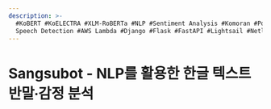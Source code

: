 ```yaml
---
description: >-
  #KoBERT #KoELECTRA #XLM-RoBERTa #NLP #Sentiment Analysis #Komoran #Polite
  Speech Detection #AWS Lambda #Django #Flask #FastAPI #Lightsail #Netlify
---
```


# Sangsubot - NLP를 활용한 한글 텍스트 반말∙감정 분석

<figure><img src="../../../.gitbook/assets/Sangsubot - NLP를 활용한 한글 텍스트 반말∙감정 분석_페이지_01.jpg" alt=""><figcaption></figcaption></figure>

<figure><img src="../../../.gitbook/assets/Sangsubot - NLP를 활용한 한글 텍스트 반말∙감정 분석_페이지_02.jpg" alt=""><figcaption></figcaption></figure>

<figure><img src="../../../.gitbook/assets/Sangsubot - NLP를 활용한 한글 텍스트 반말∙감정 분석_페이지_03.jpg" alt=""><figcaption></figcaption></figure>

<figure><img src="../../../.gitbook/assets/Sangsubot - NLP를 활용한 한글 텍스트 반말∙감정 분석_페이지_04.jpg" alt=""><figcaption></figcaption></figure>

<figure><img src="../../../.gitbook/assets/Sangsubot - NLP를 활용한 한글 텍스트 반말∙감정 분석_페이지_05.jpg" alt=""><figcaption></figcaption></figure>

<figure><img src="../../../.gitbook/assets/Sangsubot - NLP를 활용한 한글 텍스트 반말∙감정 분석_페이지_06.jpg" alt=""><figcaption></figcaption></figure>

<figure><img src="../../../.gitbook/assets/Sangsubot - NLP를 활용한 한글 텍스트 반말∙감정 분석_페이지_07.jpg" alt=""><figcaption></figcaption></figure>

<figure><img src="../../../.gitbook/assets/Sangsubot - NLP를 활용한 한글 텍스트 반말∙감정 분석_페이지_08.jpg" alt=""><figcaption></figcaption></figure>

<figure><img src="../../../.gitbook/assets/Sangsubot - NLP를 활용한 한글 텍스트 반말∙감정 분석_페이지_09.jpg" alt=""><figcaption></figcaption></figure>

<figure><img src="../../../.gitbook/assets/Sangsubot - NLP를 활용한 한글 텍스트 반말∙감정 분석_페이지_10.jpg" alt=""><figcaption></figcaption></figure>

<figure><img src="../../../.gitbook/assets/Sangsubot - NLP를 활용한 한글 텍스트 반말∙감정 분석_페이지_11.jpg" alt=""><figcaption></figcaption></figure>

<figure><img src="../../../.gitbook/assets/Sangsubot - NLP를 활용한 한글 텍스트 반말∙감정 분석_페이지_12.jpg" alt=""><figcaption></figcaption></figure>

<figure><img src="../../../.gitbook/assets/Sangsubot - NLP를 활용한 한글 텍스트 반말∙감정 분석_페이지_13.jpg" alt=""><figcaption></figcaption></figure>

<figure><img src="../../../.gitbook/assets/Sangsubot - NLP를 활용한 한글 텍스트 반말∙감정 분석_페이지_14.jpg" alt=""><figcaption></figcaption></figure>

<figure><img src="../../../.gitbook/assets/Sangsubot - NLP를 활용한 한글 텍스트 반말∙감정 분석_페이지_15.jpg" alt=""><figcaption></figcaption></figure>

<figure><img src="../../../.gitbook/assets/Sangsubot - NLP를 활용한 한글 텍스트 반말∙감정 분석_페이지_16.jpg" alt=""><figcaption></figcaption></figure>

<figure><img src="../../../.gitbook/assets/Sangsubot - NLP를 활용한 한글 텍스트 반말∙감정 분석_페이지_17.jpg" alt=""><figcaption></figcaption></figure>

<figure><img src="../../../.gitbook/assets/Sangsubot - NLP를 활용한 한글 텍스트 반말∙감정 분석_페이지_18.jpg" alt=""><figcaption></figcaption></figure>

<figure><img src="../../../.gitbook/assets/Sangsubot - NLP를 활용한 한글 텍스트 반말∙감정 분석_페이지_19.jpg" alt=""><figcaption></figcaption></figure>

<figure><img src="../../../.gitbook/assets/Sangsubot - NLP를 활용한 한글 텍스트 반말∙감정 분석_페이지_20.jpg" alt=""><figcaption></figcaption></figure>

<figure><img src="../../../.gitbook/assets/Sangsubot - NLP를 활용한 한글 텍스트 반말∙감정 분석_페이지_21.jpg" alt=""><figcaption></figcaption></figure>

<figure><img src="../../../.gitbook/assets/Sangsubot - NLP를 활용한 한글 텍스트 반말∙감정 분석_페이지_22.jpg" alt=""><figcaption></figcaption></figure>

<figure><img src="../../../.gitbook/assets/Sangsubot - NLP를 활용한 한글 텍스트 반말∙감정 분석_페이지_23.jpg" alt=""><figcaption></figcaption></figure>

<figure><img src="../../../.gitbook/assets/Sangsubot - NLP를 활용한 한글 텍스트 반말∙감정 분석_페이지_24.jpg" alt=""><figcaption></figcaption></figure>

<figure><img src="../../../.gitbook/assets/Sangsubot - NLP를 활용한 한글 텍스트 반말∙감정 분석_페이지_25.jpg" alt=""><figcaption></figcaption></figure>

<figure><img src="../../../.gitbook/assets/Sangsubot - NLP를 활용한 한글 텍스트 반말∙감정 분석_페이지_26.jpg" alt=""><figcaption></figcaption></figure>

<figure><img src="../../../.gitbook/assets/Sangsubot - NLP를 활용한 한글 텍스트 반말∙감정 분석_페이지_27.jpg" alt=""><figcaption></figcaption></figure>

<figure><img src="../../../.gitbook/assets/Sangsubot - NLP를 활용한 한글 텍스트 반말∙감정 분석_페이지_28.jpg" alt=""><figcaption></figcaption></figure>

<figure><img src="../../../.gitbook/assets/Sangsubot - NLP를 활용한 한글 텍스트 반말∙감정 분석_페이지_29.jpg" alt=""><figcaption></figcaption></figure>

<figure><img src="../../../.gitbook/assets/Sangsubot - NLP를 활용한 한글 텍스트 반말∙감정 분석_페이지_30.jpg" alt=""><figcaption></figcaption></figure>

<figure><img src="../../../.gitbook/assets/Sangsubot - NLP를 활용한 한글 텍스트 반말∙감정 분석_페이지_31.jpg" alt=""><figcaption></figcaption></figure>

<figure><img src="../../../.gitbook/assets/Sangsubot - NLP를 활용한 한글 텍스트 반말∙감정 분석_페이지_32.jpg" alt=""><figcaption></figcaption></figure>

<figure><img src="../../../.gitbook/assets/Sangsubot - NLP를 활용한 한글 텍스트 반말∙감정 분석_페이지_33.jpg" alt=""><figcaption></figcaption></figure>

<figure><img src="../../../.gitbook/assets/Sangsubot - NLP를 활용한 한글 텍스트 반말∙감정 분석_페이지_34.jpg" alt=""><figcaption></figcaption></figure>

<figure><img src="../../../.gitbook/assets/Sangsubot - NLP를 활용한 한글 텍스트 반말∙감정 분석_페이지_35.jpg" alt=""><figcaption></figcaption></figure>

<figure><img src="../../../.gitbook/assets/Sangsubot - NLP를 활용한 한글 텍스트 반말∙감정 분석_페이지_36.jpg" alt=""><figcaption></figcaption></figure>

<figure><img src="../../../.gitbook/assets/Sangsubot - NLP를 활용한 한글 텍스트 반말∙감정 분석_페이지_37.jpg" alt=""><figcaption></figcaption></figure>

<figure><img src="../../../.gitbook/assets/Sangsubot - NLP를 활용한 한글 텍스트 반말∙감정 분석_페이지_38.jpg" alt=""><figcaption></figcaption></figure>

<figure><img src="../../../.gitbook/assets/Sangsubot - NLP를 활용한 한글 텍스트 반말∙감정 분석_페이지_39.jpg" alt=""><figcaption></figcaption></figure>

<figure><img src="../../../.gitbook/assets/Sangsubot - NLP를 활용한 한글 텍스트 반말∙감정 분석_페이지_40.jpg" alt=""><figcaption></figcaption></figure>

<figure><img src="../../../.gitbook/assets/Sangsubot - NLP를 활용한 한글 텍스트 반말∙감정 분석_페이지_41.jpg" alt=""><figcaption></figcaption></figure>

<figure><img src="../../../.gitbook/assets/Sangsubot - NLP를 활용한 한글 텍스트 반말∙감정 분석_페이지_42.jpg" alt=""><figcaption></figcaption></figure>
